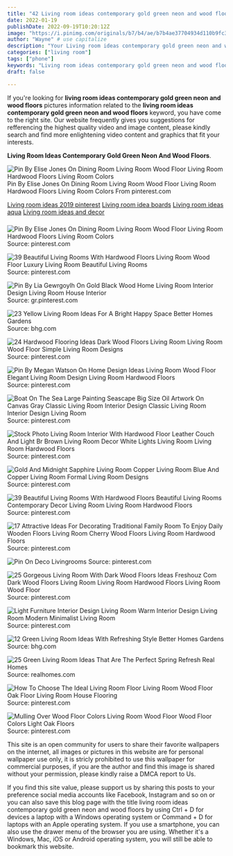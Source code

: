 ```yaml
---
title: "42 Living room ideas contemporary gold green neon and wood floors ideas in 2022 "
date: 2022-01-19
publishDate: 2022-09-19T10:20:12Z
image: "https://i.pinimg.com/originals/b7/b4/ae/b7b4ae37704934d110b9fc3925ed8e1e.jpg"
author: "Wayne" # use capitalize
description: "Your Living room ideas contemporary gold green neon and wood floors images are available in this site. Living room ideas contemporary gold green neon and wood floors are a topic that is being searched for and liked by netizens now. You can Download the Living room ideas contemporary gold green neon and wood floors files here. Download all royalty-free vectors."
categories: ["living room"]
tags: ["phone"]
keywords: "Living room ideas contemporary gold green neon and wood floors"
draft: false

---
```


If you're looking for **living room ideas contemporary gold green neon and wood floors** pictures information related to the **living room ideas contemporary gold green neon and wood floors** keyword, you have come to the right  site.  Our website frequently  gives you  suggestions  for refferencing  the highest  quality video and image  content, please kindly search and find more enlightening video content and graphics  that fit your interests.

**Living Room Ideas Contemporary Gold Green Neon And Wood Floors**. 

![Pin By Elise Jones On Dining Room Living Room Wood Floor Living Room Hardwood Floors Living Room Colors](https://i.pinimg.com/originals/77/1d/21/771d21ac1b0f7f4e669ef3982e99cb82.jpg "Pin By Elise Jones On Dining Room Living Room Wood Floor Living Room Hardwood Floors Living Room Colors")
Pin By Elise Jones On Dining Room Living Room Wood Floor Living Room Hardwood Floors Living Room Colors From pinterest.com

[Living room ideas 2019 pinterest](/living-room-ideas-2019-pinterest/)
[Living room idea boards](/living-room-idea-boards/)
[Living room ideas aqua](/living-room-ideas-aqua/)
[Living room ideas and decor](/living-room-ideas-and-decor/)



### 

 


![Pin By Elise Jones On Dining Room Living Room Wood Floor Living Room Hardwood Floors Living Room Colors](https://i.pinimg.com/originals/77/1d/21/771d21ac1b0f7f4e669ef3982e99cb82.jpg "Pin By Elise Jones On Dining Room Living Room Wood Floor Living Room Hardwood Floors Living Room Colors")
Source: pinterest.com

 

![39 Beautiful Living Rooms With Hardwood Floors Living Room Wood Floor Luxury Living Room Beautiful Living Rooms](https://i.pinimg.com/originals/88/28/b9/8828b975d75b941afc9538798c0887ba.jpg "39 Beautiful Living Rooms With Hardwood Floors Living Room Wood Floor Luxury Living Room Beautiful Living Rooms")
Source: pinterest.com

 

![Pin By Lia Gewrgoylh On Gold Black Wood Home Living Room Interior Design Living Room House Interior](https://i.pinimg.com/originals/cc/83/76/cc8376a2c0e7266897f5308cb6a822ec.jpg "Pin By Lia Gewrgoylh On Gold Black Wood Home Living Room Interior Design Living Room House Interior")
Source: gr.pinterest.com

 

![23 Yellow Living Room Ideas For A Bright Happy Space Better Homes Gardens](https://static.onecms.io/wp-content/uploads/sites/37/2020/07/23/eclectic-style-yellow-room-debbb7b2.jpg "23 Yellow Living Room Ideas For A Bright Happy Space Better Homes Gardens")
Source: bhg.com

 

![24 Hardwood Flooring Ideas Dark Wood Floors Living Room Living Room Wood Floor Simple Living Room Designs](https://i.pinimg.com/originals/92/55/fb/9255fb1a8c7fd40aa1ebee89ecdff39b.jpg "24 Hardwood Flooring Ideas Dark Wood Floors Living Room Living Room Wood Floor Simple Living Room Designs")
Source: pinterest.com

 

![Pin By Megan Watson On Home Design Ideas Living Room Wood Floor Elegant Living Room Design Living Room Hardwood Floors](https://i.pinimg.com/originals/86/8a/8f/868a8f2207e6c6eba971fdd76ca1cc84.jpg "Pin By Megan Watson On Home Design Ideas Living Room Wood Floor Elegant Living Room Design Living Room Hardwood Floors")
Source: pinterest.com

 

![Boat On The Sea Large Painting Seascape Big Size Oil Artwork On Canvas Gray Classic Living Room Interior Design Classic Living Room Interior Design Living Room](https://i.pinimg.com/originals/92/55/b2/9255b2754570b9a3a93e75fa634da943.jpg "Boat On The Sea Large Painting Seascape Big Size Oil Artwork On Canvas Gray Classic Living Room Interior Design Classic Living Room Interior Design Living Room")
Source: pinterest.com

 

![Stock Photo Living Room Interior With Hardwood Floor Leather Couch And Light Br Brown Living Room Decor White Lights Living Room Living Room Hardwood Floors](https://i.pinimg.com/originals/aa/71/31/aa713196ab49280f0ae6f5926ed8cdd5.jpg "Stock Photo Living Room Interior With Hardwood Floor Leather Couch And Light Br Brown Living Room Decor White Lights Living Room Living Room Hardwood Floors")
Source: pinterest.com

 

![Gold And Midnight Sapphire Living Room Copper Living Room Blue And Copper Living Room Formal Living Room Designs](https://i.pinimg.com/originals/99/9b/4e/999b4e0463eaeb202ad24b2b22babba8.jpg "Gold And Midnight Sapphire Living Room Copper Living Room Blue And Copper Living Room Formal Living Room Designs")
Source: pinterest.com

 

![39 Beautiful Living Rooms With Hardwood Floors Beautiful Living Rooms Contemporary Decor Living Room Living Room Hardwood Floors](https://i.pinimg.com/originals/91/35/f6/9135f6d74d2c45d0755349c3804dcfce.jpg "39 Beautiful Living Rooms With Hardwood Floors Beautiful Living Rooms Contemporary Decor Living Room Living Room Hardwood Floors")
Source: pinterest.com

 

![17 Attractive Ideas For Decorating Traditional Family Room To Enjoy Daily Wooden Floors Living Room Cherry Wood Floors Living Room Hardwood Floors](https://i.pinimg.com/474x/2c/3a/f4/2c3af4fcba75e6594e7017c8754a4aa9.jpg "17 Attractive Ideas For Decorating Traditional Family Room To Enjoy Daily Wooden Floors Living Room Cherry Wood Floors Living Room Hardwood Floors")
Source: pinterest.com

 

![Pin On Deco Livingrooms](https://i.pinimg.com/564x/27/42/72/2742726c682ed89c7766d535ad484509--scandinavian-apartment-scandinavian-home.jpg "Pin On Deco Livingrooms")
Source: pinterest.com

 

![25 Gorgeous Living Room With Dark Wood Floors Ideas Freshouz Com Dark Wood Floors Living Room Living Room Hardwood Floors Living Room Wood Floor](https://i.pinimg.com/originals/c4/83/fa/c483fae7b9a79be4a1bea5be79fb28a2.jpg "25 Gorgeous Living Room With Dark Wood Floors Ideas Freshouz Com Dark Wood Floors Living Room Living Room Hardwood Floors Living Room Wood Floor")
Source: pinterest.com

 

![Light Furniture Interior Design Living Room Warm Interior Design Living Room Modern Minimalist Living Room](https://i.pinimg.com/736x/d2/79/d4/d279d4985eef5e3cd113b35d179736d8.jpg "Light Furniture Interior Design Living Room Warm Interior Design Living Room Modern Minimalist Living Room")
Source: pinterest.com

 

![12 Green Living Room Ideas With Refreshing Style Better Homes Gardens](https://imagesvc.meredithcorp.io/v3/mm/image?url=https%3A%2F%2Fstatic.onecms.io%2Fwp-content%2Fuploads%2Fsites%2F37%2F2020%2F02%2Fgreen-midcentury-modern-living-room-plants-1c2f49d1.jpg&amp;q=85 "12 Green Living Room Ideas With Refreshing Style Better Homes Gardens")
Source: bhg.com

 

![25 Green Living Room Ideas That Are The Perfect Spring Refresh Real Homes](https://cdn.mos.cms.futurecdn.net/Qs7GEreBVVN299S27M7DVn-1200-80.jpg "25 Green Living Room Ideas That Are The Perfect Spring Refresh Real Homes")
Source: realhomes.com

 

![How To Choose The Ideal Living Room Floor Living Room Wood Floor Oak Floor Living Room House Flooring](https://i.pinimg.com/originals/46/c7/29/46c729d450850c387c958bee685bb821.jpg "How To Choose The Ideal Living Room Floor Living Room Wood Floor Oak Floor Living Room House Flooring")
Source: pinterest.com

 

![Mulling Over Wood Floor Colors Living Room Wood Floor Wood Floor Colors Light Oak Floors](https://i.pinimg.com/originals/b7/b4/ae/b7b4ae37704934d110b9fc3925ed8e1e.jpg "Mulling Over Wood Floor Colors Living Room Wood Floor Wood Floor Colors Light Oak Floors")
Source: pinterest.com

 

This site is an open community for users to share their favorite wallpapers on the internet, all images or pictures in this website are for personal wallpaper use only, it is stricly prohibited to use this wallpaper for commercial purposes, if you are the author and find this image is shared without your permission, please kindly raise a DMCA report to Us.

If you find this site value, please support us by sharing this posts to your preference social media accounts like Facebook, Instagram and so on or you can also save this blog page with the title living room ideas contemporary gold green neon and wood floors by using Ctrl + D for devices a laptop with a Windows operating system or Command + D for laptops with an Apple operating system. If you use a smartphone, you can also use the drawer menu of the browser you are using. Whether it's a Windows, Mac, iOS or Android operating system, you will still be able to bookmark this website.

